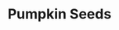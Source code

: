 ---
templateKey: blog-post
featuredpost: false
featuredimage: /assets/Pumpkin_Seeds.png
title: Pumpkin Seeds
description: Seed
testfield: 980
---